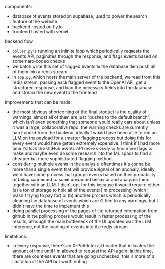 components:

- database of events stored on supabase, used to power the search feature of the website
- backend hosted on fly.io
- frontend hosted with vercel

backend flow:

- `poller.py` is running an infinite loop which periodically requests the events API, paginates through the response, and flags events based on some hard-coded checks
- we batch write this set of flagged events to the database then push all of them into a redis stream
- in `app.py`, which hosts the main server of the backend, we read from this redis stream, passing each flagged event to the OpenAI API, get a structured response, and load the necessary fields into the database and stream the new event to the frontend

improvements that can be made:

- the most obvious shortcoming of the final product is the quality of warnings; almost all of them are just "pushes to the default branch", which isn't even something that someone would really care about unless it was a large, collaborative repo. the warning checks are currently hard-coded from the backend, ideally I would have been able to run an LLM on the payload for a smarter flagging process but doing this for every event would have gotten extremely expensive. I think if I had more time I'd look the GitHub events API more closely to find more flags to make and maybe even do some research into the ML space to find a cheaper but more sophisticated flagging method.
- considering multiple events in the analysis; oftentimes it's gonna be more than a single event that will provide signal of an anomaly, ideally we'd have some process that groups events based on their probability of being connected to some unwanted behavior and analyzes them together with an LLM. I didn't opt for this because it would require either (a) a ton of storage to hold all of the events I'm processing (which I wasn't trying to pay for) or (b) another process which is periodically cleaning the database of events which aren't tied to any warnings, but I didn't have the time to implement this
- doing parallel processing of the pages of the returned information from github in the polling process would result in faster processing of the results, although the main bottleneck of the UI updates was the LLM inference, not the loading of events into the redis stream

limitations:

- in every response, there's an X-Poll-Interval header that indicates the amount of time until I'm allowed to request the API again. In this time, there are countless events that are going unchecked; this is more of a limitation of the API but worth noting
